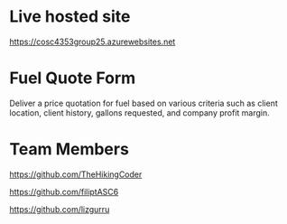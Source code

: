 # Live hosted site

https://cosc4353group25.azurewebsites.net

# Fuel Quote Form

Deliver a price quotation for fuel based on various criteria such as client location, client history, gallons requested, and company profit margin.

# Team Members

https://github.com/TheHikingCoder

https://github.com/filiptASC6

https://github.com/lizgurru
